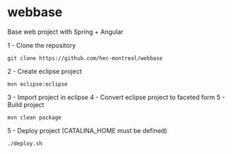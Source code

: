 # webbase
Base web project with Spring + Angular

1 - Clone the repository
```
git clone https://github.com/hec-montreal/webbase
```
2 - Create eclipse project
```
mvn eclipse:eclipse
```
3 - Import project in eclipse
4 - Convert eclipse project to faceted form
5 - Build project
```
mvn clean package
```
5 - Deploy project (CATALINA_HOME must be defined)
```
./deploy.sh
```
